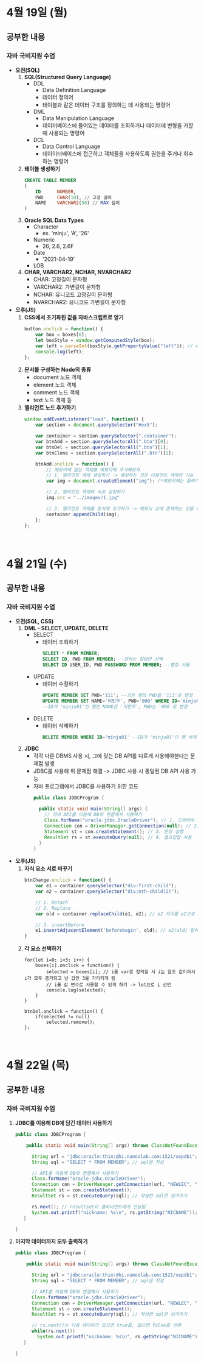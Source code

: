 # 4월 19일 (월)
## 공부한 내용
### 자바 국비지원 수업
- **오전(SQL)**  
  1. **SQL(Structured Query Language)**
      - DDL
        - Data Definition Language
        - 데이터 정의어
        - 테이블과 같은 데이터 구조를 정의하는 데 사용되는 명령어
      - DML
        - Data Manipulation Language
        - 데이터베이스에 들어있는 데이터를 조회하거나 데이터에 변형을 가할 때 사용되는 명령어
      - DCL
        - Data Control Language
        - 데이이터베이스에 접근하고 객체들을 사용하도록 권한을 주거나 회수하는 명령어
  3. **테이블 생성하기**
      ```sql
      CREATE TABLE MEMBER
      (
          ID      NUMBER,
          PWD     CHAR(10), // 고정 길이
          NAME    VARCHAR2(50) // MAX 길이
      )
      ```
  5. **Oracle SQL Data Types**
      - Character
        - ex. 'minju', 'A', '26'
      - Numeric
        - 26, 2.6, 2.6F
      - Date
        - '2021-04-19'
      - LOB
  6. **CHAR, VARCHAR2, NCHAR, NVARCHAR2**
      - CHAR: 고정길이 문자형
      - VARCHAR2: 가변길이 문자형
      - NCHAR: 유니코드 고정길이 문자형
      - NVARCHAR2: 유니코드 가변길이 문자형
- **오후(JS)**  
  1. **CSS에서 초기화된 값을 자바스크립트로 얻기**
      ```js
      button.onclick = function() {
          var box = boxes[0];
          let boxStyle = window.getComputedStyle(box); 
          var left = parseInt(boxStyle.getPropertyValue("left")); // css 초기화값 얻기
          console.log(left);
      };
      ```
  3. **문서를 구성하는 Node의 종류**
      - document 노드 객체
      - element 노드 객체
      - comment 노드 객체
      - text 노드 객체 등
  5. **엘리먼트 노드 추가하기**
      ```js
      window.addEventListener("load", function() {
          var section = document.querySelector("#ex5");

          var container = section.querySelector(".container");
          var btnAdd = section.querySelectorAll(".btn")[0];
          var btnDel = section.querySelectorAll(".btn")[1];
          var btnClone = section.querySelectorAll(".btn")[2];

          btnAdd.onclick = function() {
              // 메모리에 없는 객체를 메모리에 추가해보자
              // 1. 엘리먼트 객체 생성하기 -> 생성하는 것은 다큐먼트 객체의 기능
              var img = document.createElement("img"); /*메모리에는 올라가 있지만 화면에는 나오지 않은 상태*/

              // 2. 엘리먼트 객체의 속성 설정하기
              img.src = "../images/1.jpg"

              // 3. 엘리먼트 객체를 문서에 추가하기 -> 메모리 상에 존재하는 것을 화면에 출력하기
              container.appendChild(img); 
          };
      };
      ```
<br>

# 4월 21일 (수)
## 공부한 내용
### 자바 국비지원 수업
- **오전(SQL, CSS)**  
  1. **DML - SELECT, UPDATE, DELETE**
      - SELECT
        - 데이터 조회하기
          ```sql
          SELECT * FROM MEMBER;
          SELECT ID, PWD FROM MEMBER; --원하는 컬럼만 선택
          SELECT ID USER_ID, PWD PASSWORD FROM MEMBER; --별칭 사용
          ```
      - UPDATE
        - 데이터 수정하기
          ```SQL
          UPDATE MEMBER SET PWD='111'; --모든 행의 PWD를 '111'로 변경
          UPDATE MEMBER SET NAME='이민주', PWD='000' WHERE ID='minju01' 
          --ID가 'minju01'인 행만 NAME은 '이민주', PWD는 '000'로 변경
          ```
      - DELETE
        - 데이터 삭제하기
          ```SQL
          DELETE MEMBER WHERE ID='minju01' --ID가 'minju01'인 행 삭제
          ```
  3. **JDBC**
      - 각각 다른 DBMS 사용 시, 그에 맞는 DB API를 다르게 사용해야한다는 문제점 발생
      - JDBC를 사용해 위 문제점 해결 -> JDBC 사용 시 통일된 DB API 사용 가능
      - 자바 프로그램에서 JDBC를 사용하기 위한 코드
        ```java
        public class JDBCProgram {

          public static void main(String[] args) {
            // 자바 API를 이용해 DB와 연결해서 사용하기
            Class.forName("oracle.jdbc.OracleDriver"); // 1. 드라이버 로드
            Connection con = DriverManager.getConnection(null); // 2. 드라이버와 연결 생성
            Statement st = con.createStatement(); // 3. 문장 실행
            ResultSet rs = st.executeQuery(null); // 4. 결과집합 사용
          }
        }
        ```
- **오후(JS)**  
  1. **자식 요소 서로 바꾸기**
      ```js
      btnChange.onclick = function() {
          var e1 = container.querySelector("div:first-child");
          var e2 = container.querySelector("div:nth-child(2)");

          // 1. Detach
          // 2. Replace
          var old = container.replaceChild(e1, e2); // e2 자리를 e1으로 대치

          // 3. insertBefore
          e1.insertAdjacentElement('beforebegin', old); // e2(old) 앞에 e1 요소가 오도록 배치
      }
      ```
  3. **각 요소 선택하기**
      ```
      for(let i=0; i<3; i++) { 
          boxes[i].onclick = function() {
              selected = boxes[i]; // i를 var로 정의할 시 i는 참조 값이라서 i가 모두 증가되고 난 값인 3을 가리키게 됨
              // i를 값 변수로 사용할 수 있게 하기 -> let으로 i 선언
              console.log(selected);
          } 
      } 

      btnDel.onclick = function() {
          if(selected != null)
              selected.remove();
      };
      ```

<br>

# 4월 22일 (목)
## 공부한 내용
### 자바 국비지원 수업
1. **JDBC를 이용해 DB에 담긴 데이터 사용하기**
      ```java
      public class JDBCProgram {

          public static void main(String[] args) throws ClassNotFoundException, SQLException {

            String url = "jdbc:oracle:thin:@hi.namoolab.com:1521/xepdb1";
            String sql = "SELECT * FROM MEMBER"; // sql문 작성

            // API를 이용해 DB와 연결해서 사용하기
            Class.forName("oracle.jdbc.OracleDriver"); 
            Connection con = DriverManager.getConnection(url, "NEWLEC", "11111");
            Statement st = con.createStatement();
            ResultSet rs = st.executeQuery(sql); // 작성한 sql문 넘겨주기

            rs.next(); // resultset이 클라이언트에게 전달됨
            System.out.printf("nickname: %s\n", rs.getString("NICNAME"));
         }

      }
      ```
2. **마지막 데이터까지 모두 출력하기**
    ```java
    public class JDBCProgram {

        public static void main(String[] args) throws ClassNotFoundException, SQLException {

          String url = "jdbc:oracle:thin:@hi.namoolab.com:1521/xepdb1";
          String sql = "SELECT * FROM MEMBER"; // sql문 작성

          // API를 이용해 DB와 연결해서 사용하기
          Class.forName("oracle.jdbc.OracleDriver"); 
          Connection con = DriverManager.getConnection(url, "NEWLEC", "11111");
          Statement st = con.createStatement();
          ResultSet rs = st.executeQuery(sql); // 작성한 sql문 넘겨주기

          // rs.next()는 다음 데이터가 있으면 true를, 없으면 false를 반환
          while(rs.next()) 
            System.out.printf("nickname: %s\n", rs.getString("NICNAME"));
       }

    }
    ```
